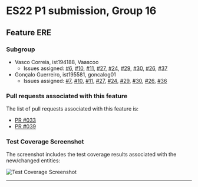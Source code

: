 # ES22 P1 submission, Group 16

## Feature ERE

### Subgroup
 - Vasco Correia, ist194188, Vaascoo
   + Issues assigned: [#6](https://github.com/tecnico-softeng-2022/es22-16/issues/6), [#10](https://github.com/tecnico-softeng-2022/es22-16/issues/10), [#11](https://github.com/tecnico-softeng-2022/es22-16/issues/11), [#27](https://github.com/tecnico-softeng-2022/es22-16/issues/27), [#24](https://github.com/tecnico-softeng-2022/es22-16/issues/24), [#29](https://github.com/tecnico-softeng-2022/es22-16/issues/29), [#30](https://github.com/tecnico-softeng-2022/es22-16/issues/30), [#26](https://github.com/tecnico-softeng-2022/es22-16/issues/26), [#37](https://github.com/tecnico-softeng-2022/es22-16/issues/37)
 - Gonçalo Guerreiro, ist195581, goncalog01
   + Issues assigned: [#7](https://github.com/tecnico-softeng-2022/es22-16/issues/7), [#10](https://github.com/tecnico-softeng-2022/es22-16/issues/10), [#11](https://github.com/tecnico-softeng-2022/es22-16/issues/11), [#27](https://github.com/tecnico-softeng-2022/es22-16/issues/27), [#24](https://github.com/tecnico-softeng-2022/es22-16/issues/24), [#29](https://github.com/tecnico-softeng-2022/es22-16/issues/29), [#30](https://github.com/tecnico-softeng-2022/es22-16/issues/30), [#26](https://github.com/tecnico-softeng-2022/es22-16/issues/26), [#36](https://github.com/tecnico-softeng-2022/es22-16/issues/36)
 
### Pull requests associated with this feature

The list of pull requests associated with this feature is:

 - [PR #033](https://github.com/tecnico-softeng-2022/es22-16/pull/33)
 - [PR #039](https://github.com/tecnico-softeng-2022/es22-16/pull/39)


### Test Coverage Screenshot

The screenshot includes the test coverage results associated with the new/changed entities:

![Test Coverage Screenshot](https://web.tecnico.ulisboa.pt/ist194188/coverage_ere.png)

---



